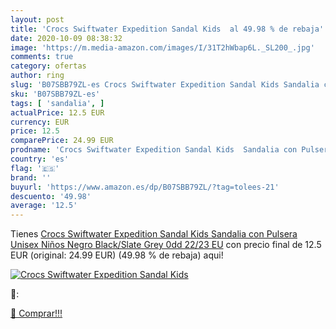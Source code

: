 ```yaml
---
layout: post
title: 'Crocs Swiftwater Expedition Sandal Kids  al 49.98 % de rebaja'
date: 2020-10-09 08:38:32
image: 'https://m.media-amazon.com/images/I/31T2hWbap6L._SL200_.jpg'
comments: true
category: ofertas
author: ring
slug: 'B07SBB79ZL-es Crocs Swiftwater Expedition Sandal Kids Sandalia con...'
sku: 'B07SBB79ZL-es'
tags: [ 'sandalia', ]
actualPrice: 12.5 EUR
currency: EUR
price: 12.5
comparePrice: 24.99 EUR
prodname: 'Crocs Swiftwater Expedition Sandal Kids  Sandalia con Pulsera Unisex Niños  Negro  Black/Slate Grey 0dd   22/23 EU'
country: 'es'
flag: '🇪🇸'
brand: ''
buyurl: 'https://www.amazon.es/dp/B07SBB79ZL/?tag=tolees-21'
descuento: '49.98'
average: '12.5'
---
```


Tienes [Crocs Swiftwater Expedition Sandal Kids  Sandalia con Pulsera Unisex Niños  Negro  Black/Slate Grey 0dd   22/23 EU](https://www.amazon.es/dp/B07SBB79ZL/?tag=tolees-21) con precio final de  12.5 EUR (original: 24.99 EUR) (49.98 %  de rebaja) aqui!

[![Crocs Swiftwater Expedition Sandal Kids ](https://m.media-amazon.com/images/I/31T2hWbap6L._SL200_.jpg)](https://www.amazon.es/dp/B07SBB79ZL/?tag=tolees-21)

🔎:


[🛒 Comprar!!!](https://www.amazon.es/dp/B07SBB79ZL/?tag=tolees-21)
